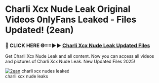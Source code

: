 # Charli Xcx Nude Leak Original Videos 0nlyFans Leaked - Files Updated! (2ean)

<h3>🔴 CLICK HERE 🌐==►► <a href="https://tinyurl.com/4mcuefdz" rel="nofollow">Charli Xcx Nude Leak Updated Files</a></h3>

Get Charli Xcx Nude Leak and all content. Now you can access all videos and pictures of Charli Xcx Nude Leak. New Updated Files 2025!

[![2ean](https://i.imgur.com/StAQSOY.gif)](https://tinyurl.com/4mcuefdz)
charli xcx nudes leaked<br>
charli xcx nude leaks